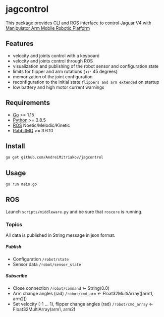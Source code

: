 # jagcontrol
This package provides CLI and ROS interface to control [Jaguar V4 with Manipulator Arm Mobile Robotic Platform](http://jaguar.drrobot.com/specification_V4Arm.asp)

## Features
* velocity and joints control with a keyboard
* velocity and joints control through ROS
* visualization and publishing of the robot sensor and configuration state
* limits for flipper and arm rotations (+/- 45 degrees)
* memorization of the joint configuration
* reconfiguration to the initial state `flippers and arm extended` on startup
* low battery and high motor current warnings


## Requirements  

* [Go](https://golang.org/) >= 1.15  
* [Python](https://www.python.org/) >= 3.8.5  
* [ROS](https://www.ros.org/) Noetic/Melodic/Kinetic
* [RabbitMQ](https://www.rabbitmq.com/) >= 3.6.10  

## Install  

```bash  
go get github.com/AndreiMitriakov/jagcontrol  
```

## Usage

```bash  
go run main.go
```
## ROS
Launch `scripts/middleware.py` and be sure that `roscore` is running.
### Topics
All data is published in String message in json format.
##### Publish
* Configuration `/robot/state`
* Sensor data `/robot/sensor_state`
##### Subscribe
* Close connection `/robot/command` <- String(0.0)
* Arm change angles (rad) `/robot/cmd_arm` <- Float32MultiArray([arm1, arm2])
* Set velocity (-1 ... 1), flipper change angles (rad) `/robot/cmd_array` <- Float32MultiArray(arm1, arm2)
